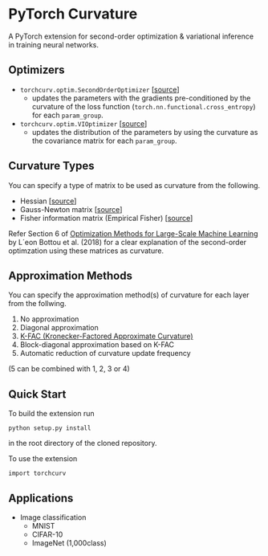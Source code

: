 # PyTorch Curvature
A PyTorch extension for second-order optimization & variational inference in training neural networks.
 
## Optimizers
- `torchcurv.optim.SecondOrderOptimizer` [[source](https://github.com/rioyokotalab/pytorch-curv/blob/master/torchcurv/optim/secondorder.py)]
  - updates the parameters with the gradients pre-conditioned by the curvature of the loss function (`torch.nn.functional.cross_entropy`) for each `param_group`.
- `torchcurv.optim.VIOptimizer` [[source](https://github.com/rioyokotalab/pytorch-curv/blob/master/torchcurv/optim/vi.py)]
  - updates the distribution of the parameters by using the curvature as the covariance matrix for each `param_group`.
 
## Curvature Types
You can specify a type of matrix to be used as curvature from the following.
- Hessian [[source](https://github.com/rioyokotalab/pytorch-curv/blob/master/torchcurv/curv/hessian/hessian.py)]
- Gauss-Newton matrix [[source](https://github.com/rioyokotalab/pytorch-curv/blob/master/torchcurv/curv/gn/gn.py)] 
- Fisher information matrix (Empirical Fisher) [[source](https://github.com/rioyokotalab/pytorch-curv/blob/master/torchcurv/curv/fisher/fisher.py)] 

Refer Section 6 of [Optimization Methods for Large-Scale Machine Learning](https://arxiv.org/abs/1606.04838) by L´eon Bottou et al. (2018) for a clear explanation of the second-order optimzation using these matrices as curvature.

## Approximation Methods
You can specify the approximation method(s) of curvature for each layer from the follwing.
1. No approximation
2. Diagonal approximation
3. [K-FAC (Kronecker-Factored Approximate Curvature)](https://arxiv.org/abs/1503.05671)
4. Block-diagonal approximation based on K-FAC
5. Automatic reduction of curvature update frequency 

(5 can be combined with 1, 2, 3 or 4)

## Quick Start
To build the extension run
```
python setup.py install
```
in the root directory of the cloned repository.

To use the extension
```
import torchcurv
```

## Applications
- Image classification
  - MNIST
  - CIFAR-10
  - ImageNet (1,000class)
